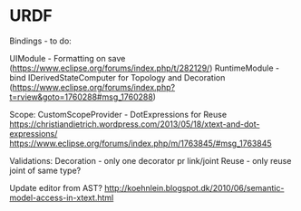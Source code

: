 # URDF

Bindings - to do:  

UIModule - Formatting on save (https://www.eclipse.org/forums/index.php/t/282129/) 
RuntimeModule - bind IDerivedStateComputer for Topology and Decoration 
(https://www.eclipse.org/forums/index.php?t=rview&goto=1760288#msg_1760288)

Scope:
CustomScopeProvider - DotExpressions for Reuse
https://christiandietrich.wordpress.com/2013/05/18/xtext-and-dot-expressions/
https://www.eclipse.org/forums/index.php/m/1763845/#msg_1763845

Validations:
Decoration - only one decorator pr link/joint
Reuse - only reuse joint of same type? 

Update editor from AST?
http://koehnlein.blogspot.dk/2010/06/semantic-model-access-in-xtext.html
